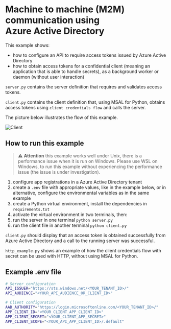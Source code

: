 # Machine to machine (M2M) communication using <br>Azure Active Directory

This example shows:
* how to configure an API to require access tokens issued by Azure Active Directory
* how to obtain access tokens for a confidential client (meaning an application that is
  able to handle secrets), as a background worker or daemon (without user interaction)

`server.py` contains the server definition that requires and validates access tokens.

`client.py` contains the client definition that, using MSAL for Python, obtains access
tokens using `client credentials flow` and calls the server.

The picture below illustrates the flow of this example.

![Client](https://gist.githubusercontent.com/RobertoPrevato/38a0598b515a2f7257c614938843b99b/raw/7ccbef683b18379ccf003ae9c7823ee03f3dc9f5/client-credentials-flow.png)

## How to run this example

> ⚠️ **Attention** this example works well under Unix, there is a performance
> issue when it is run on Windows. Please use WSL on Windows, to run this
> example without experiencing the performance issue (the issue is
> under investigation).

1. configure app registrations in a Azure Active Directory tenant
2. create a `.env` file with appropriate values, like in the example below,
   or in alternative, configure the environmental variables as in the same
   example
3. create a Python virtual environment, install the dependencies in `requirements.txt`
4. activate the virtual environment in two terminals, then:
5. run the server in one terminal `python server.py`
6. run the client file in another terminal `python client.py`

`client.py` should display that an access token is obtained successfully from Azure
Active Directory and a call to the running server was successful.

`http_example.py` shows an example of how the client credentials flow with secret can be
used with HTTP, without using MSAL for Python.

## Example .env file

```bash
# Server configuration
API_ISSUER="https://sts.windows.net/<YOUR_TENANT_ID>/"
API_AUDIENCE="<YOUR_API_AUDIENCE_OR_CLIENT_ID>"

# Client configuration
AAD_AUTHORITY="https://login.microsoftonline.com/<YOUR_TENANT_ID>/"
APP_CLIENT_ID="<YOUR_CLIENT_APP_CLIENT_ID>"
APP_CLIENT_SECRET="<YOUR_CLIENT_APP_SECRET>"
APP_CLIENT_SCOPE="<YOUR_API_APP_CLIENT_ID>/.default"
```
